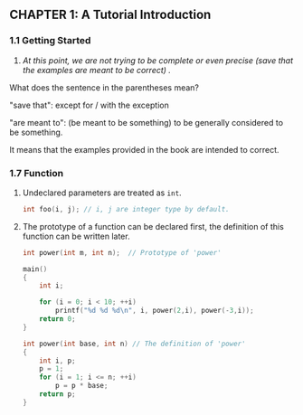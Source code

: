 ## CHAPTER 1: A Tutorial Introduction

### 1.1 Getting Started

1.  *At this point, we are not trying to be complete or even precise (save that the examples are meant to be correct) .*

   What does the sentence in the parentheses mean?

   "save that": except for / with the exception

   "are meant to":  (be meant to be something) to be generally considered to be something.

   It means that the examples provided in the book are intended to correct.

### 1.7 Function

1. Undeclared parameters are treated as `int`.

   ```c
   int foo(i, j); // i, j are integer type by default.
   ```

2. The prototype of a function can be declared first, the definition of this function can be written later.

   ```c
   int power(int m, int n);  // Prototype of 'power'
   
   main()
   {
       int i;
   
       for (i = 0; i < 10; ++i)
           printf("%d %d %d\n", i, power(2,i), power(-3,i));
       return 0;
   }
   
   int power(int base, int n) // The definition of 'power'
   {
       int i, p;
       p = 1;
       for (i = 1; i <= n; ++i)
           p = p * base;
       return p;
   }
   ```

   